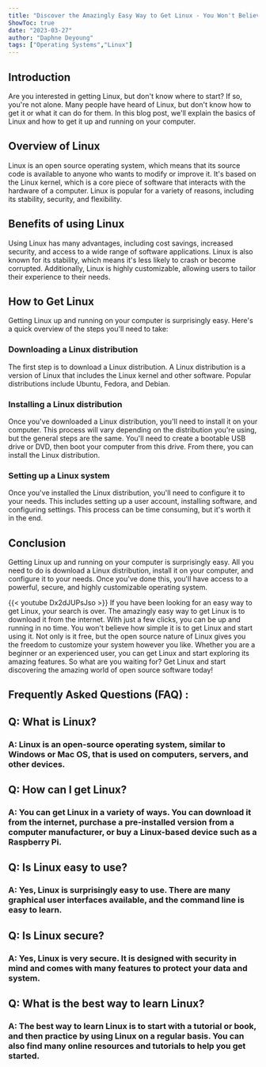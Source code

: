 ```yaml
---
title: "Discover the Amazingly Easy Way to Get Linux - You Won't Believe How Simple It Is!"
ShowToc: true 
date: "2023-03-27"
author: "Daphne Deyoung" 
tags: ["Operating Systems","Linux"]
---
```

## Introduction

Are you interested in getting Linux, but don't know where to start? If so, you're not alone. Many people have heard of Linux, but don't know how to get it or what it can do for them. In this blog post, we'll explain the basics of Linux and how to get it up and running on your computer.

## Overview of Linux

Linux is an open source operating system, which means that its source code is available to anyone who wants to modify or improve it. It's based on the Linux kernel, which is a core piece of software that interacts with the hardware of a computer. Linux is popular for a variety of reasons, including its stability, security, and flexibility.

## Benefits of using Linux

Using Linux has many advantages, including cost savings, increased security, and access to a wide range of software applications. Linux is also known for its stability, which means it's less likely to crash or become corrupted. Additionally, Linux is highly customizable, allowing users to tailor their experience to their needs.

## How to Get Linux

Getting Linux up and running on your computer is surprisingly easy. Here's a quick overview of the steps you'll need to take:

### Downloading a Linux distribution

The first step is to download a Linux distribution. A Linux distribution is a version of Linux that includes the Linux kernel and other software. Popular distributions include Ubuntu, Fedora, and Debian.

### Installing a Linux distribution

Once you've downloaded a Linux distribution, you'll need to install it on your computer. This process will vary depending on the distribution you're using, but the general steps are the same. You'll need to create a bootable USB drive or DVD, then boot your computer from this drive. From there, you can install the Linux distribution.

### Setting up a Linux system

Once you've installed the Linux distribution, you'll need to configure it to your needs. This includes setting up a user account, installing software, and configuring settings. This process can be time consuming, but it's worth it in the end.

## Conclusion

Getting Linux up and running on your computer is surprisingly easy. All you need to do is download a Linux distribution, install it on your computer, and configure it to your needs. Once you've done this, you'll have access to a powerful, secure, and highly customizable operating system.

{{< youtube Dx2dJUPsJso >}} 
If you have been looking for an easy way to get Linux, your search is over. The amazingly easy way to get Linux is to download it from the internet. With just a few clicks, you can be up and running in no time. You won't believe how simple it is to get Linux and start using it. Not only is it free, but the open source nature of Linux gives you the freedom to customize your system however you like. Whether you are a beginner or an experienced user, you can get Linux and start exploring its amazing features. So what are you waiting for? Get Linux and start discovering the amazing world of open source software today!

## Frequently Asked Questions (FAQ) :
<h2>Q: What is Linux?</h2>

<h3>A: Linux is an open-source operating system, similar to Windows or Mac OS, that is used on computers, servers, and other devices.</h3>

<h2>Q: How can I get Linux?</h2>

<h3>A: You can get Linux in a variety of ways. You can download it from the internet, purchase a pre-installed version from a computer manufacturer, or buy a Linux-based device such as a Raspberry Pi.</h3>

<h2>Q: Is Linux easy to use?</h2>

<h3>A: Yes, Linux is surprisingly easy to use. There are many graphical user interfaces available, and the command line is easy to learn.</h3>

<h2>Q: Is Linux secure?</h2>

<h3>A: Yes, Linux is very secure. It is designed with security in mind and comes with many features to protect your data and system.</h3>

<h2>Q: What is the best way to learn Linux?</h2>

<h3>A: The best way to learn Linux is to start with a tutorial or book, and then practice by using Linux on a regular basis. You can also find many online resources and tutorials to help you get started.</h4>





